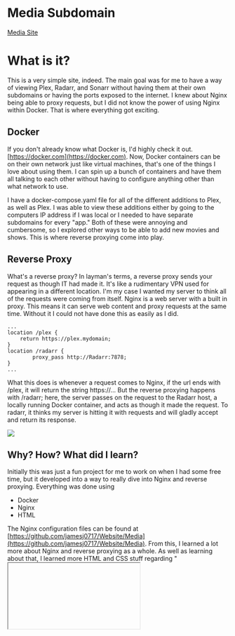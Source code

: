 # Media Subdomain

[Media Site](https://media.jamesjohnson.io)

# What is it?

This is a very simple site, indeed. The main goal was for me to have a way of viewing Plex, Radarr, and Sonarr without having them at their own subdomains or having the ports exposed to the internet. I knew about Nginx being able to proxy requests, but I did not know the power of using Nginx within Docker. That is where everything got exciting. 

## Docker

If you don't already know what Docker is, I'd highly check it out. [https://docker.com](https://docker.com). Now, Docker containers can be on their own network just like virtual machines, that's one of the things I love about using them. I can spin up a bunch of containers and have them all talking to each other without having to configure anything other than what network to use. 

I have a docker-compose.yaml file for all of the different additions to Plex, as well as Plex. I was able to view these additions either by going to the computers IP address if I was local or I needed to have separate subdomains for every "app." Both of these were annoying and cumbersome, so I explored other ways to be able to add new movies and shows. This is where reverse proxying come into play. 

## Reverse Proxy

What's a reverse proxy? In layman's terms, a reverse proxy sends your request as though IT had made it. It's like a rudimentary VPN used for appearing in a different location. I'm my case I wanted my server to think all of the requests were coming from itself. Nginx is a web server with a built in proxy. This means it can serve web content and proxy requests at the same time. Without it I could not have done this as easily as I did. 

	...
	location /plex {
	    return https://plex.mydomain;
	}
	location /radarr {
			proxy_pass http://Radarr:7878;
	}
	...

What this does is whenever a request comes to Nginx, if the url ends with /plex, it will return the string https://... But the reverse proxying happens with /radarr; here, the server passes on the request to the Radarr host, a locally running Docker container, and acts as though it made the request. To radarr, it thinks my server is hitting it with requests and will gladly accept and return its response. 

![](#)

## Why? How? What did I learn?

Initially this was just a fun project for me to work on when I had some free time, but it developed into a way to really dive into Nginx and reverse proxying. Everything was done using 

- Docker
- Nginx
- HTML

The Nginx configuration files can be found at [https://github.com/jamesj0717/Website/Media](https://github.com/jamesj0717/Website/Media). From this, I learned a lot more about Nginx and reverse proxying as a whole. As well as learning about that, I learned more HTML and CSS stuff regarding "<iframe>" and styling to make sites look good on every platform.
